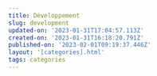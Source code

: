 ```yaml
---
title: Développement
slug: development
updated-on: '2023-01-31T17:04:57.113Z'
created-on: '2023-01-31T16:18:20.791Z'
published-on: '2023-02-01T09:19:37.446Z'
layout: '[categories].html'
tags: categories
---
```



